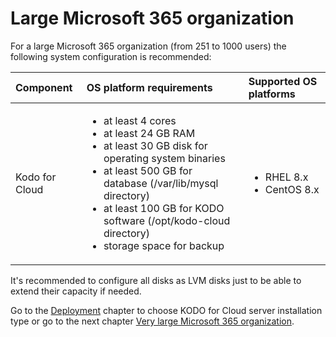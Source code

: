 # Large Microsoft  365 organization

For a large Microsoft 365 organization \(from 251 to 1000 users\) the following system configuration is recommended:

<table>
  <thead>
    <tr>
      <th style="text-align:left">Component</th>
      <th style="text-align:left">OS platform requirements</th>
      <th style="text-align:left">Supported OS platforms</th>
    </tr>
  </thead>
  <tbody>
    <tr>
      <td style="text-align:left">Kodo for Cloud</td>
      <td style="text-align:left">
        <ul>
          <li>at least 4 cores</li>
          <li>at least 24 GB RAM</li>
          <li>at least 30 GB disk for operating system binaries</li>
          <li>at least 500 GB for database (/var/lib/mysql directory)</li>
          <li>at least 100 GB for KODO software (/opt/kodo-cloud directory)</li>
          <li>storage space for backup</li>
        </ul>
      </td>
      <td style="text-align:left">
        <ul>
          <li>RHEL 8.x</li>
          <li>CentOS 8.x</li>
        </ul>
      </td>
    </tr>
  </tbody>
</table>

It's recommended to configure all disks as LVM disks just to be able to extend their capacity if needed.

Go to the [Deployment](../../deployment/) chapter to choose KODO for Cloud server installation type or go to the next chapter [Very large Microsoft 365 organization](very-large.md).

